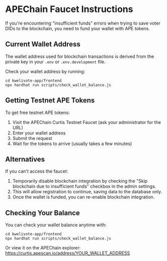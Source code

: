 # APEChain Faucet Instructions

If you're encountering "insufficient funds" errors when trying to save voter DIDs to the blockchain, you need to fund your wallet with APE tokens.

## Current Wallet Address

The wallet address used for blockchain transactions is derived from the private key in your `.env` or `.env.development` file.

Check your wallet address by running:
```
cd kwelivote-app/frontend
npx hardhat run scripts/check_wallet_balance.js
```

## Getting Testnet APE Tokens

To get free testnet APE tokens:

1. Visit the APEChain Curtis Testnet Faucet (ask your administrator for the URL)
2. Enter your wallet address 
3. Submit the request
4. Wait for the tokens to arrive (usually takes a few minutes)

## Alternatives

If you can't access the faucet:

1. Temporarily disable blockchain integration by checking the "Skip blockchain due to insufficient funds" checkbox in the admin settings.
2. This will allow registration to continue, saving data to the database only.
3. Once the wallet is funded, you can re-enable blockchain integration.

## Checking Your Balance

You can check your wallet balance anytime with:
```
cd kwelivote-app/frontend
npx hardhat run scripts/check_wallet_balance.js
```

Or view it on the APEChain explorer: https://curtis.apescan.io/address/YOUR_WALLET_ADDRESS
